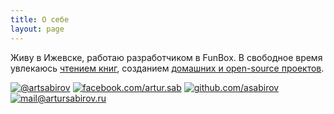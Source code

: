 ```yaml
---
title: О себе
layout: page
---
```


Живу в Ижевске, работаю разработчиком в FunBox. В свободное время увлекаюсь [чтением книг](/books), созданием [домашних и open-source проектов](/projects).

<div class="contacts">
    <a href="https://twitter.com/artsabirov"><img src="/images/icons/twitter.gif" alt="@artsabirov" /></a>
    <a href="https://www.facebook.com/artur.sab"><img src="/images/icons/facebook.gif" alt="facebook.com/artur.sab" /></a>
    <a href="https://github.com/asabirov"><img src="/images/icons/github.png" alt="github.com/asabirov" /></a>
    <a href="mailto:mail@artursabirov.ru"><img src="/images/icons/email.png" alt="mail@artursabirov.ru" /></a>
</div>